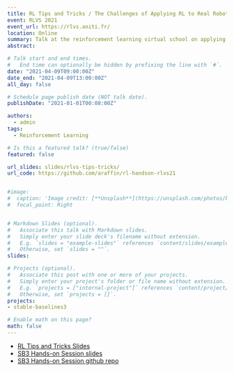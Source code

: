 ```yaml
---
title: RL Tips and Tricks / The Challenges of Applying RL to Real Robots
event: RLVS 2021
event_url: https://rlvs.aniti.fr/
location: Online
summary: Talk at the reinforcement learning virtual school on applying RL in practice and hands-on session with Stable-Baselines3.
abstract:

# Talk start and end times.
#   End time can optionally be hidden by prefixing the line with `#`.
date: "2021-04-09T09:00:00Z"
date_end: "2021-04-09T13:00:00Z"
all_day: false

# Schedule page publish date (NOT talk date).
publishDate: "2021-01-01T00:08:00Z"

authors:
  - admin
tags:
  - Reinforcement Learning

# Is this a featured talk? (true/false)
featured: false

url_slides: slides/rlvs-tips-tricks/
url_code: https://github.com/araffin/rl-handson-rlvs21


#image:
#  caption: 'Image credit: [**Unsplash**](https://unsplash.com/photos/bzdhc5b3Bxs)'
#  focal_point: Right


# Markdown Slides (optional).
#   Associate this talk with Markdown slides.
#   Simply enter your slide deck's filename without extension.
#   E.g. `slides = "example-slides"` references `content/slides/example-slides.md`.
#   Otherwise, set `slides = ""`.
slides:

# Projects (optional).
#   Associate this post with one or more of your projects.
#   Simply enter your project's folder or file name without extension.
#   E.g. `projects = ["internal-project"]` references `content/project/deep-learning/index.md`.
#   Otherwise, set `projects = []`.
projects:
- stable-baselines3

# Enable math on this page?
math: false
---
```


- [RL Tips and Tricks Slides](https://araffin.github.io/slides/rlvs-tips-tricks/)
- [SB3 Hands-on Session slides](https://araffin.github.io/slides/slides/rlvs-sb3-handson/)
- [SB3 Hands-on Session github repo](https://github.com/araffin/rl-handson-rlvs21)
